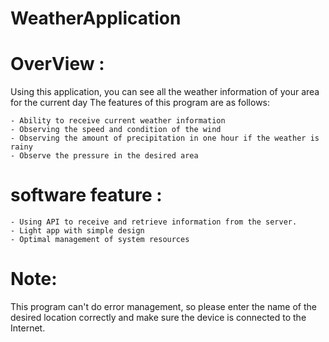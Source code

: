 # WeatherApplication

# OverView :
Using this application, you can see all the weather information of your area for the current day
The features of this program are as follows:

    - Ability to receive current weather information
    - Observing the speed and condition of the wind
    - Observing the amount of precipitation in one hour if the weather is rainy
    - Observe the pressure in the desired area

# software feature : 

    - Using API to receive and retrieve information from the server.
    - Light app with simple design
    - Optimal management of system resources

# Note:
This program can't do error management, so please enter the name of the desired location correctly and make sure the device is connected to the Internet.